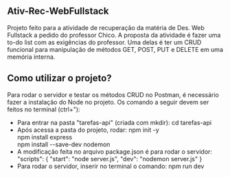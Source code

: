 ## Ativ-Rec-WebFullstack
Projeto feito para a atividade de recuperação da matéria de Des. Web Fullstack a pedido do professor Chico.
A proposta da atividade é fazer uma to-do list com as exigências do professor. Uma delas é ter um CRUD funcional para manipulação de métodos GET, POST, PUT e DELETE em uma memória interna.
## Como utilizar o projeto?
Para rodar o servidor e testar os métodos CRUD  no Postman, é necessário fazer a instalação do Node no projeto. Os comando a seguir devem ser feitos no terminal (ctrl+"):
- Para entrar na pasta "tarefas-api" (criada com mkdir): cd tarefas-api
- Após acessa a pasta do projeto, rodar:
  npm init -y<br>
  npm install express<br>
  npm install --save-dev nodemon<br>
- A modificação feita no arquivo package.json é para rodar o servidor:
  "scripts": {
  "start": "node server.js",
  "dev": "nodemon server.js"
   }
- Para rodar o servidor, inserir no terminal o comando:
  npm run dev

